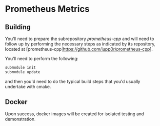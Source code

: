 # Prometheus Metrics

## Building
You'll need to prepare the subrepository _prometheus-cpp_ and will need to
follow up by performing the necessary steps as indicated by its repository,
located at [prometheus-cpp|https://github.com/jupp0r/prometheus-cpp].  

You'll need to perform the following:
```bash
submodule init
submodule update
```

and then you'd need to do the typical build steps that you'd usually undertake
with cmake.

## Docker
Upon success, docker images will be created for isolated testing and
demonstration.

##
